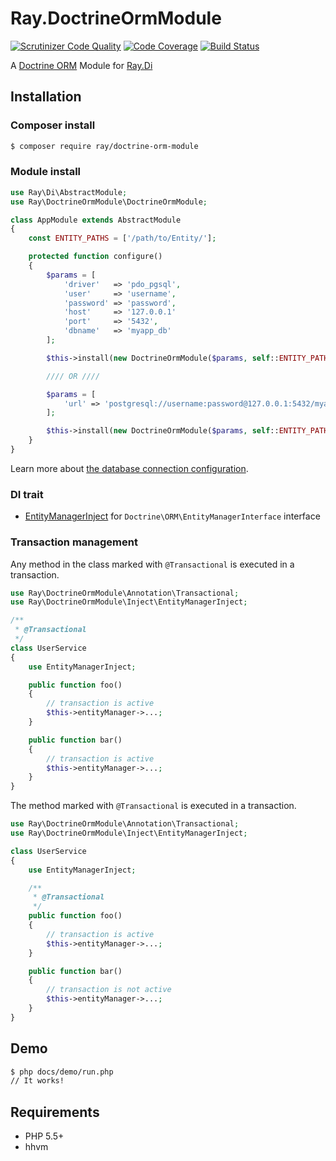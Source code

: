 # Ray.DoctrineOrmModule

[![Scrutinizer Code Quality](https://scrutinizer-ci.com/g/kawanamiyuu/Ray.DoctrineOrmModule/badges/quality-score.png?b=1.x)](https://scrutinizer-ci.com/g/kawanamiyuu/Ray.DoctrineOrmModule/?branch=1.x)
[![Code Coverage](https://scrutinizer-ci.com/g/kawanamiyuu/Ray.DoctrineOrmModule/badges/coverage.png?b=1.x)](https://scrutinizer-ci.com/g/kawanamiyuu/Ray.DoctrineOrmModule/?branch=1.x)
[![Build Status](https://travis-ci.org/kawanamiyuu/Ray.DoctrineOrmModule.svg?branch=1.x)](https://travis-ci.org/kawanamiyuu/Ray.DoctrineOrmModule)

A [Doctrine ORM](https://github.com/doctrine/doctrine2) Module for [Ray.Di](https://github.com/ray-di/Ray.Di)

## Installation

### Composer install

```bash
$ composer require ray/doctrine-orm-module
```

### Module install

```php
use Ray\Di\AbstractModule;
use Ray\DoctrineOrmModule\DoctrineOrmModule;

class AppModule extends AbstractModule
{
    const ENTITY_PATHS = ['/path/to/Entity/'];

    protected function configure()
    {
        $params = [
            'driver'   => 'pdo_pgsql',
            'user'     => 'username',
            'password' => 'password',
            'host'     => '127.0.0.1'
            'port'     => '5432',
            'dbname'   => 'myapp_db'
        ];

        $this->install(new DoctrineOrmModule($params, self::ENTITY_PATHS));

        //// OR ////

        $params = [
            'url' => 'postgresql://username:password@127.0.0.1:5432/myapp_db'
        ];

        $this->install(new DoctrineOrmModule($params, self::ENTITY_PATHS));
    }
}
```

Learn more about [the database connection configuration](http://docs.doctrine-project.org/projects/doctrine-dbal/en/latest/reference/configuration.html).

### DI trait

 * [EntityManagerInject](https://github.com/kawanamiyuu/Ray.DoctrineOrmModule/blob/1.x/src/Inject/EntityManagerInject.php) for `Doctrine\ORM\EntityManagerInterface` interface

### Transaction management

Any method in the class marked with `@Transactional` is executed in a transaction.

```php
use Ray\DoctrineOrmModule\Annotation\Transactional;
use Ray\DoctrineOrmModule\Inject\EntityManagerInject;

/**
 * @Transactional
 */
class UserService
{
    use EntityManagerInject;

    public function foo()
    {
        // transaction is active
        $this->entityManager->...;
    }

    public function bar()
    {
        // transaction is active
        $this->entityManager->...;
    }
}
```

The method marked with `@Transactional` is executed in a transaction.

```php
use Ray\DoctrineOrmModule\Annotation\Transactional;
use Ray\DoctrineOrmModule\Inject\EntityManagerInject;

class UserService
{
    use EntityManagerInject;

    /**
     * @Transactional
     */
    public function foo()
    {
        // transaction is active
        $this->entityManager->...;
    }

    public function bar()
    {
        // transaction is not active
        $this->entityManager->...;
    }
}
```

## Demo

```bash
$ php docs/demo/run.php
// It works!
```

## Requirements

 * PHP 5.5+
 * hhvm
